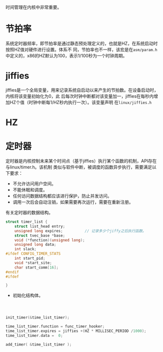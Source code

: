 时间管理在内核中非常重要。



节拍率
=====

系统定时器频率，即节拍率是通过静态预处理定义的，也就是HZ，在系统启动时按照HZ值对硬件进行设置。体系不
同，节拍率也不一样，该宏是在`asm/param.h`中定义的，x86的HZ默认为100，表示1/100秒为一个时钟周期。


jiffies
=======

jiffies是一个全局变量，用来记录系统自启动以来产生的节拍数。在设备启动时，内核将该变量初始化为0，此
后每次时钟中断都对该变量加一，jiffies在每秒内增加HZ个值（时钟中断每1/HZ秒内执行一次）。该变量声明
在`linux/jiffies.h`





HZ
==





定时器
=====

定时器是内核控制未来某个时间点（基于jiffies）执行某个函数的机制，API存在与linux/timer.h。该机制
类似与软件中断，被调度的函数异步执行，需要满足以下要求：

* 不允许访问用户空间。
* 不能休眠和调度。
* 任何访问数据结构都应该进行保护，防止并发访问。
* 调用一次后会自动注销，如果需要再次运行，需要在重新注册。

有关定时器的数据结构。

```c
struct timer_list {
	struct list_head entry;
	unsigned long expires;			// 记录多少个jiffy之后执行函数。
	struct tvec_base *base;
	void (*function)(unsigned long);
	unsigned long data;
	int slack;
#ifdef CONFIG_TIMER_STATS
	int start_pid;
	void *start_site;
	char start_comm[16];
#endif
#ifdef

}
```

* 初始化结构体。

```c



init_timer(&time_list_timer);

time_list_timer.function = func_timer_hooker;
time_list_timer.expires = jiffies +(HZ * MILLISEC_PERIOD /1000);
time_list_timer.data =  0;

add_timer( &time_list_timer );
```
